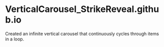 # VerticalCarousel_StrikeReveal.github.io
Created an infinite vertical carousel that continuously cycles through items in a loop.
